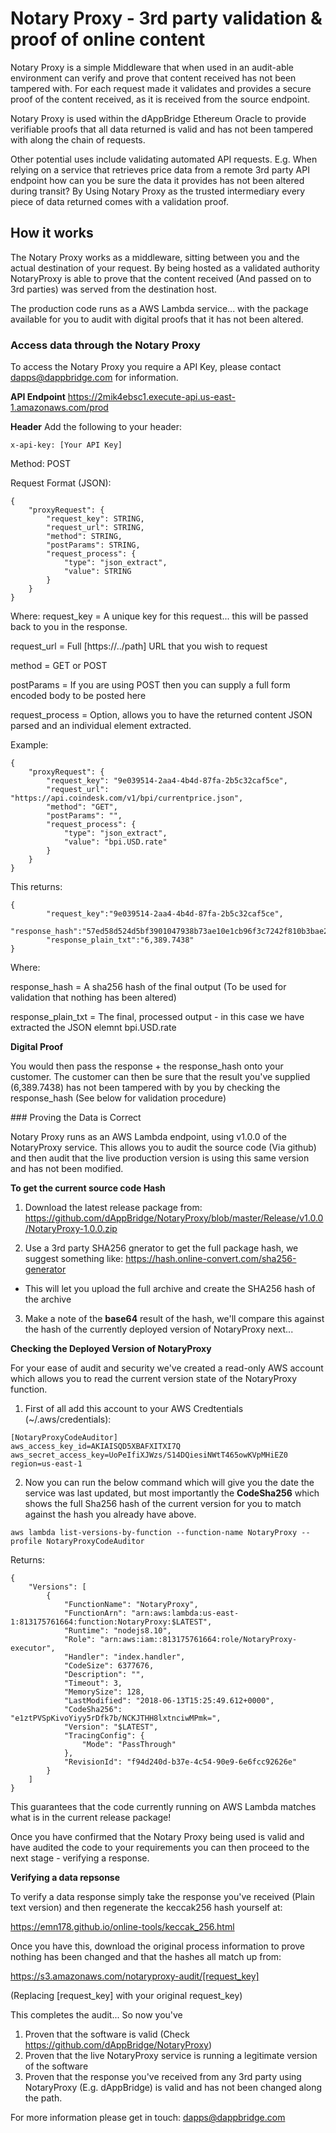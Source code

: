 # Notary Proxy - 3rd party validation & proof of online content

Notary Proxy is a simple Middleware that when used in an audit-able environment can verify and prove that content received has not been tampered with.  For each request made it validates and provides a secure proof of the content received, as it is received from the source endpoint.

Notary Proxy is used within the dAppBridge Ethereum Oracle to provide verifiable proofs that all data returned is valid and has not been tampered with along the chain of requests.

Other potential uses include validating automated API requests. E.g. When relying on a service that retrieves price data from a remote 3rd party API endpoint how can you be sure the data it provides has not been altered during transit?  By Using Notary Proxy as the trusted intermediary every piece of data returned comes with a validation proof.

## How it works

The Notary Proxy works as a middleware, sitting between you and the actual destination of your request.  By being hosted as a validated authority NotaryProxy is able to prove that the content received (And passed on to 3rd parties) was served from the destination host.

The production code runs as a AWS Lambda service... with the package available for you to audit with digital proofs that it has not been altered.


### Access data through the Notary Proxy

To access the Notary Proxy you require a API Key, please contact dapps@dappbridge.com for information.

**API Endpoint**
https://2mik4ebsc1.execute-api.us-east-1.amazonaws.com/prod

**Header**
Add the following to your header:

```
x-api-key: [Your API Key]
```

Method: POST

Request Format (JSON):

```
{
	"proxyRequest": {
		"request_key": STRING,
		"request_url": STRING,
		"method": STRING,
		"postParams": STRING,
		"request_process": {
			"type": "json_extract",
			"value": STRING
		} 
	}
}
```

Where:
request_key = A unique key for this request... this will be passed back to you in the response.

request_url = Full [https://../path] URL that you wish to request

method = GET or POST

postParams = If you are using POST then you can supply a full form encoded body to be posted here

request_process = Option, allows you to have the returned content JSON parsed and an individual element extracted.


Example:

```
{
	"proxyRequest": {
		"request_key": "9e039514-2aa4-4b4d-87fa-2b5c32caf5ce",
		"request_url": "https://api.coindesk.com/v1/bpi/currentprice.json",
		"method": "GET",
		"postParams": "",
		"request_process": {
			"type": "json_extract",
			"value": "bpi.USD.rate"
		} 
	}
}
 ```

 This returns:

```
{
		"request_key":"9e039514-2aa4-4b4d-87fa-2b5c32caf5ce",
		"response_hash":"57ed58d524d5bf3901047938b73ae10e1cb96f3c7242f810b3bae27b4d228984",
		"response_plain_txt":"6,389.7438"
}
```

Where:

response_hash = A sha256 hash of the final output (To be used for validation that nothing has been altered)

response_plain_txt = The final, processed output - in this case we have extracted the JSON elemnt bpi.USD.rate


**Digital Proof**

You would then pass the response + the response_hash onto your customer.  The customer can then be sure that the result you've supplied (6,389.7438) has not been tampered with by you by checking the response_hash (See below for validation procedure)


### Proving the Data is Correct

Notary Proxy runs as an AWS Lambda endpoint, using v1.0.0 of the NotaryProxy service.  This allows you to audit the source code (Via github) and then audit that the live production version is using this same version and has not been modified.

**To get the current source code Hash**

1. Download the latest release package from:
https://github.com/dAppBridge/NotaryProxy/blob/master/Release/v1.0.0/NotaryProxy-1.0.0.zip

2. Use a 3rd party SHA256 gnerator to get the full package hash, we suggest something like:
https://hash.online-convert.com/sha256-generator
- This will let you upload the full archive and create the SHA256 hash of the archive

3. Make a note of the **base64** result of the hash, we'll compare this against the hash of the currently deployed version of NotaryProxy next...

**Checking the Deployed Version of NotaryProxy**

For your ease of audit and security we've created a read-only AWS account which allows you to read the current version state of the NotaryProxy function.

1. First of all add this account to your AWS Credtentials (~/.aws/credentials):

```
[NotaryProxyCodeAuditor]
aws_access_key_id=AKIAISQD5XBAFXITXI7Q
aws_secret_access_key=UoPeIfiXJWzs/S14DQiesiNWtT465owKVpMHiEZ0
region=us-east-1
```
2. Now you can run the below command which will give you the date the service was last updated, but most importantly the **CodeSha256** which shows the full Sha256 hash of the current version for you to match against the hash you already have above.

```
aws lambda list-versions-by-function --function-name NotaryProxy --profile NotaryProxyCodeAuditor
```

Returns:

```
{
    "Versions": [
        {
            "FunctionName": "NotaryProxy",
            "FunctionArn": "arn:aws:lambda:us-east-1:813175761664:function:NotaryProxy:$LATEST",
            "Runtime": "nodejs8.10",
            "Role": "arn:aws:iam::813175761664:role/NotaryProxy-executor",
            "Handler": "index.handler",
            "CodeSize": 6377676,
            "Description": "",
            "Timeout": 3,
            "MemorySize": 128,
            "LastModified": "2018-06-13T15:25:49.612+0000",
            "CodeSha256": "e1ztPVSpKivoYiyy5rDfk7b/NCKJTHH8lxtnciwMPmk=",
            "Version": "$LATEST",
            "TracingConfig": {
                "Mode": "PassThrough"
            },
            "RevisionId": "f94d240d-b37e-4c54-90e9-6e6fcc92626e"
        }
    ]
}
```

This guarantees that the code currently running on AWS Lambda matches what is in the current release package!

Once you have confirmed that the Notary Proxy being used is valid and have audited the code to your requirements you can then proceed to the next stage - verifying a response.

**Verifying a data repsonse**

To verify a data response simply take the response you've received (Plain text version) and then regenerate the keccak256 hash yourself at:

https://emn178.github.io/online-tools/keccak_256.html

Once you have this, download the original process information to prove nothing has been changed and that the hashes all match up from:

https://s3.amazonaws.com/notaryproxy-audit/[request_key]

(Replacing [request_key] with your original request_key)

This completes the audit...  So now you've

1. Proven that the software is valid (Check https://github.com/dAppBridge/NotaryProxy)
2. Proven that the live NotaryProxy service is running a legitimate version of the software
3. Proven that the response you've received from any 3rd party using NotaryProxy (E.g. dAppBridge) is valid and has not been changed along the path.

For more information please get in touch: dapps@dappbridge.com

